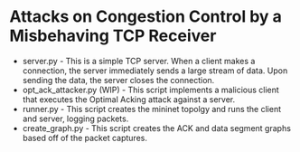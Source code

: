 # Attacks on Congestion Control by a Misbehaving TCP Receiver
- server.py - This is a simple TCP server. When a client makes a connection, the server immediately sends a large stream of data. Upon sending the data, the server closes the connection.
- opt_ack_attacker.py (WIP) - This script implements a malicious client that executes the Optimal Acking attack against a server.
- runner.py - This script creates the mininet topolgy and runs the client and server, logging packets.
- create_graph.py - This script creates the ACK and data segment graphs based off of the packet captures.
